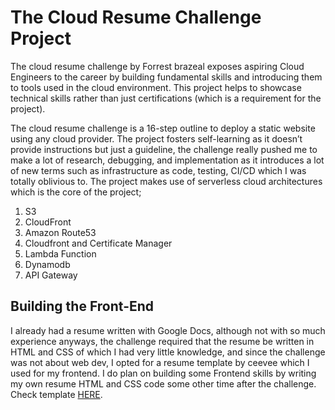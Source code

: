 # The Cloud Resume Challenge Project
The cloud resume challenge by Forrest brazeal exposes aspiring Cloud Engineers to the career by building fundamental skills and introducing them to tools used in the cloud environment. This project helps to showcase technical skills rather than just certifications (which is a requirement for the project).

The cloud resume challenge is a 16-step outline to deploy a static website using any cloud provider. The project fosters self-learning as it doesn’t provide instructions but just a guideline, the challenge really pushed me to make a lot of research, debugging, and implementation as it introduces a lot of new terms such as infrastructure as code, testing, CI/CD which I was totally oblivious to. The project makes use of serverless cloud architectures which is the core of the project;
1. S3
2. CloudFront
3. Amazon Route53
4. Cloudfront and Certificate Manager
5. Lambda Function
6. Dynamodb
7. API Gateway

## Building the Front-End
I already had a resume written with Google Docs, although not with so much experience anyways, the challenge required that the resume be written in HTML and CSS of which I had very little knowledge, and since the challenge was not about web dev, I opted for a resume template by ceevee which I used for my frontend. I do plan on building some Frontend skills by writing my own resume HTML and CSS code some other time after the challenge. Check template [HERE](https://styleshout.com/free-templates/ceevee/).
